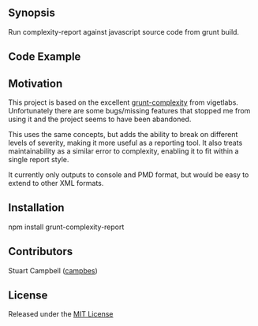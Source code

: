 ## Synopsis

Run complexity-report against javascript source code from grunt build.

## Code Example



## Motivation

This project is based on the excellent [grunt-complexity](https://github.com/vigetlabs/grunt-complexity) from vigetlabs. Unfortunately there are some bugs/missing features that stopped me from using it and the project seems to have been abandoned.

This uses the same concepts, but adds the ability to break on different levels of severity, making it more useful as a reporting tool. It also treats maintainability as a similar error to complexity, enabling it to fit within a single report style.

It currently only outputs to console and PMD format, but would be easy to extend to other XML formats.

## Installation

npm install grunt-complexity-report

## Contributors

Stuart Campbell ([campbes](https://github.com/campbes))

## License

Released under the [MIT License](http://opensource.org/licenses/MIT)